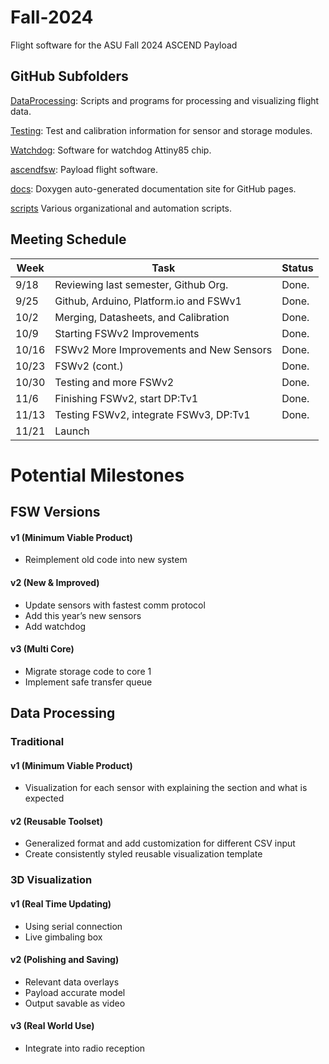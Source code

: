 # Fall-2024
Flight software for the ASU Fall 2024 ASCEND Payload

## GitHub Subfolders

[DataProcessing](https://github.com/ASU-ASCEND/Fall-2024/tree/main/DataProcessing): Scripts and programs for processing and visualizing flight data.

[Testing](https://github.com/ASU-ASCEND/Fall-2024/tree/main/Testing): Test and calibration information for sensor and storage modules.

[Watchdog](https://github.com/ASU-ASCEND/Fall-2024/tree/main/Watchdog): Software for watchdog Attiny85 chip.

[ascendfsw](https://github.com/ASU-ASCEND/Fall-2024/tree/main/ascendfsw): Payload flight software.

[docs](https://github.com/ASU-ASCEND/Fall-2024/tree/main/docs): Doxygen auto-generated documentation site for GitHub pages. 

[scripts](https://github.com/ASU-ASCEND/Fall-2024/tree/main/scripts) Various organizational and automation scripts. 


## Meeting Schedule

| Week  | Task                                                    | Status   |
|-------|---------------------------------------------------------|----------|
| 9/18  | Reviewing last semester, Github Org.                    | Done.    |
| 9/25  | Github, Arduino, Platform.io and FSWv1                  | Done.    |
| 10/2  | Merging, Datasheets, and Calibration                    | Done.    |
| 10/9  | Starting FSWv2 Improvements                             | Done.    |
| 10/16 | FSWv2 More Improvements and New Sensors                 | Done.    |
| 10/23 | FSWv2 (cont.)                                           | Done.    |
| 10/30 | Testing and more FSWv2                                  | Done.    |
| 11/6  | Finishing FSWv2, start DP:Tv1                           | Done.    |
| 11/13 | Testing FSWv2, integrate FSWv3, DP:Tv1                  | Done.    |
| 11/21 | Launch                                                  |          |

# Potential Milestones 

## FSW Versions
#### v1 (Minimum Viable Product)
* Reimplement old code into new system
#### v2 (New & Improved)
* Update sensors with fastest comm protocol
* Add this year’s new sensors
* Add watchdog
#### v3 (Multi Core)
* Migrate storage code to core 1
* Implement safe transfer queue

## Data Processing
### Traditional
#### v1 (Minimum Viable Product)
* Visualization for each sensor with explaining the section and what is expected
#### v2 (Reusable Toolset)
* Generalized format and add customization for different CSV input 
* Create consistently styled reusable visualization template 
### 3D Visualization 
#### v1 (Real Time Updating) 
* Using serial connection
* Live gimbaling box
#### v2 (Polishing and Saving)
* Relevant data overlays 
* Payload accurate model
* Output savable as video
#### v3 (Real World Use)
* Integrate into radio reception
